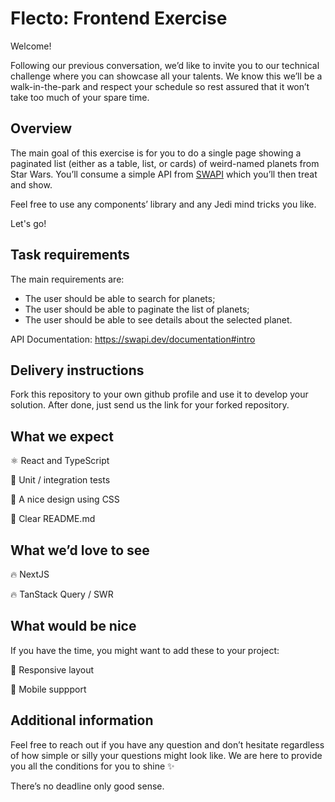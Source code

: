 # Flecto: Frontend Exercise

Welcome!

Following our previous conversation, we’d like to invite you to our technical challenge where you can showcase all your talents. We know this we’ll be a walk-in-the-park and respect your schedule so rest assured that it won’t take too much of your spare time.

## **Overview**

The main goal of this exercise is for you to do a single page showing a paginated list (either as a table, list, or cards) of weird-named planets from Star Wars. You’ll consume a simple API from [SWAPI](https://swapi.dev/documentation#intro) which you’ll then treat and show.

Feel free to use any components’ library and any Jedi mind tricks you like.

Let's go!

## **Task requirements**

The main requirements are:

- The user should be able to search for planets;
- The user should be able to paginate the list of planets;
- The user should be able to see details about the selected planet.

API Documentation: https://swapi.dev/documentation#intro

## **Delivery instructions**

Fork this repository to your own github profile and use it to develop your solution. After done, just send us the link for your forked repository.

## **What we expect**

⚛️ React and TypeScript

🐞 Unit / integration tests

💅 A nice design using CSS

📄 Clear README.md

## What w**e’d love to see**

🔥 NextJS

🔥 TanStack Query / SWR

## What would be nice

If you have the time, you might want to add these to your project:

🎨 Responsive layout

📱 Mobile suppport

## **Additional information**

Feel free to reach out if you have any question and don’t hesitate regardless of how simple or silly your questions might look like. We are here to provide you all the conditions for you to shine ✨

There’s no deadline only good sense.
